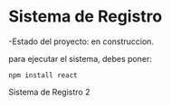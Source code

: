 <h1>Sistema de Registro</h1>

-Estado del proyecto: en construccion.

para ejecutar el sistema, debes poner:

```npm install react```

Sistema de Registro 2
